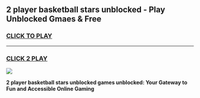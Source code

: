 
## 2 player basketball stars unblocked - Play Unblocked Gmaes & Free
<h3>
<a href="https://news.freeplayer.one?title=2_player_basketball_stars_unblocked&ref=23F">CLICK TO PLAY</a></h3>
<hr>

<h3>
<a href="https://news.freeplayer.one?title=2_player_basketball_stars_unblocked&ref=23F">CLICK 2 PLAY</a>
  
</h3>

<a href="https://news.freeplayer.one?title=2_player_basketball_stars_unblocked&ref=23F/"><img src="https://clearcache.store/games.png"></a>


**2 player basketball stars unblocked games unblocked: Your Gateway to Fun and Accessible Online Gaming**
